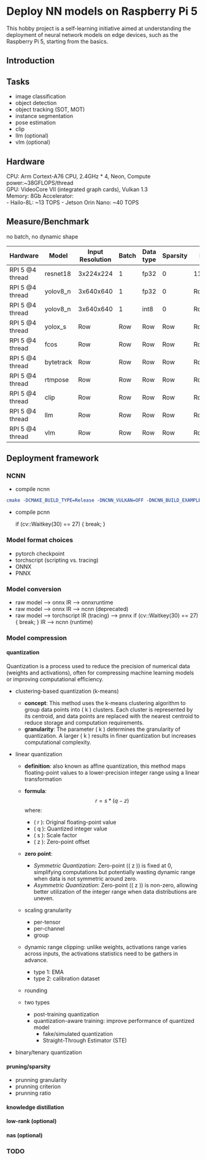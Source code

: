 
# Deploy NN models on Raspberry Pi 5 
This hobby project is a self-learning initiative aimed at understanding the deployment of neural network models on edge devices, such as the Raspberry Pi 5, starting from the basics.



## Introduction 



## Tasks 
- image classification 
- object detection 
- object tracking (SOT, MOT)
- instance segmentation 
- pose estimation 
- clip 
- llm (optional)
- vlm (optional)

## Hardware 
CPU: Arm Cortext-A76 CPU, 2.4GHz * 4, Neon, Compute power:~38GFLOPS/thread     
GPU: VideoCore VII (integrated graph cards), Vulkan 1.3    
Memory: 8Gb
Accelerator:   
    - Hailo-8L: ~13 TOPS
    - Jetson Orin Nano: ~40 TOPS



## Measure/Benchmark 
no batch, no dynamic shape

| Hardware | Model | Input Resolution | Batch | Data type | Sparsity | Params | GFLOPs/MACs | Accuracy | FPS | Latency (ms) |Energy | Cost ($) | Comments |
|---------------|---------------|------------------|---------------|--------------|--------------|--------------|--------------|--------------|--------------|--------------|--------------|--------------|--------------|
| RPI 5 @4 thread  | resnet18 | 3x224x224  | 1  | fp32 | 0  | 11.689512  | 1.81  | N/A  | N/A  | 20  | N/A  | N/A  |N/A  |
| RPI 5 @4 thread  | yolov8_n | 3x640x640  | 1  | fp32 | 0 | Row | Row | Row | ~9  | 115  |Row |Row |Row |
| RPI 5 @4 thread  | yolov8_n | 3x640x640  | 1  | int8 | 0 | Row | Row | Row | ~9  | 115  |Row |Row |Row |
| RPI 5 @4 thread  | yolox_s | Row | Row |Row |Row |Row |Row |Row |Row |Row |Row |Row | Row |
| RPI 5 @4 thread  | fcos | Row | Row |Row |Row |Row |Row |Row |Row |Row |Row |Row |Row |
| RPI 5 @4 thread  | bytetrack | Row | Row |Row |Row |Row |Row |Row |Row |Row |Row |Row |Row |
| RPI 5 @4 thread  | rtmpose | Row | Row |Row |Row |Row |Row |Row |Row |Row |Row |Row |Row |
| RPI 5 @4 thread  | clip | Row | Row |Row |Row |Row |Row |Row |Row |Row |Row |Row |Row |
| RPI 5 @4 thread  | llm | Row | Row |Row |Row |Row |Row |Row |Row |Row |Row |Row |Row |
| RPI 5 @4 thread  | vlm | Row | Row |Row |Row |Row |Row |Row |Row |Row |Row |Row |Row |



## Deployment framework 

### NCNN
- compile ncnn 
```cmake
cmake -DCMAKE_BUILD_TYPE=Release -DNCNN_VULKAN=OFF -DNCNN_BUILD_EXAMPLES=ON -DNCNN_BUILD_BENCHMARK=ON -DNCNN_BENCHMARK=OFF ..
```
- compile pcnn 


    if (cv::Waitkey(30) == 27) {
        break;
    }
### Model format choices 
- pytorch checkpoint 
- torchscript (scripting vs. tracing)
- ONNX 
- PNNX  


### Model conversion 
- raw model --> onnx IR --> onnxruntime 
- raw model --> onnx IR --> ncnn (deprecated)
- raw model --> torchscript IR (tracing) --> pnnx    if (cv::Waitkey(30) == 27) {
        break;
    } IR --> ncnn (runtime)

### Model compression 
#### quantization
Quantization is a process used to reduce the precision of numerical data (weights and activations), often for compressing machine learning models or improving computational efficiency.

- clustering-based quantization (k-means)  
    - **concept**: This method uses the k-means clustering algorithm to group data points into \( k \) clusters. Each cluster is represented by its centroid, and data points are replaced with the nearest centroid to reduce storage and computation requirements.
    - **granularity**: The parameter \( k \) determines the granularity of quantization. A larger \( k \) results in finer quantization but increases computational complexity.

- linear quantization
    - **definition**: also known as affine quantization, this method maps floating-point values to a lower-precision integer range using a linear transformation 
    - **formula**: 
        $$
        r = s * (q - z) 
        $$
        where: 
        - \( r \): Original floating-point value
        - \( q \): Quantized integer value
        - \( s \): Scale factor
        - \( z \): Zero-point offset 
    - **zero point**: 
        - *Symmetric Quantization*: Zero-point (\( z \)) is fixed at 0, simplifying computations but potentially wasting dynamic range when data is not symmetric around zero.
        - *Asymmetric Quantization*: Zero-point (\( z \)) is non-zero, allowing better utilization of the integer range when data distributions are uneven.

    - scaling granularity 
        - per-tensor
        - per-channel
        - group
    - dynamic range clipping: unlike weights, activations range varies across inputs, the activations statistics need to be gathers in advance. 
        - type 1: EMA 
        - type 2: calibration dataset 
    - rounding 
    - two types 
        - post-training quantization 
        - quantization-aware training: improve performance of quantized model
            - fake/simulated quantization 
            - Straight-Through Estimator (STE)
        

- binary/tenary quantization 
#### pruning/sparsity 
- prunning granularity 
- prunning criterion 
- prunning ratio
#### knowledge distillation 
#### low-rank (optional) 
#### nas (optional)


### TODO 
